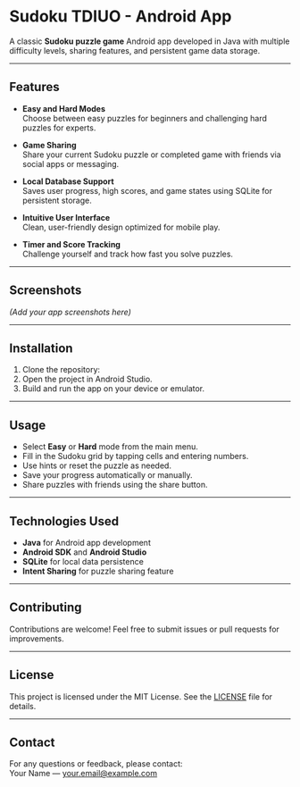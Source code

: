 # Sudoku TDIUO - Android App

A classic **Sudoku puzzle game** Android app developed in Java with multiple difficulty levels, sharing features, and persistent game data storage.

---

## Features

- **Easy and Hard Modes**  
  Choose between easy puzzles for beginners and challenging hard puzzles for experts.

- **Game Sharing**  
  Share your current Sudoku puzzle or completed game with friends via social apps or messaging.

- **Local Database Support**  
  Saves user progress, high scores, and game states using SQLite for persistent storage.

- **Intuitive User Interface**  
  Clean, user-friendly design optimized for mobile play.

- **Timer and Score Tracking**  
  Challenge yourself and track how fast you solve puzzles.

---

## Screenshots

*(Add your app screenshots here)*

---

## Installation

1. Clone the repository:
2. Open the project in Android Studio.
3. Build and run the app on your device or emulator.

---

## Usage

- Select **Easy** or **Hard** mode from the main menu.
- Fill in the Sudoku grid by tapping cells and entering numbers.
- Use hints or reset the puzzle as needed.
- Save your progress automatically or manually.
- Share puzzles with friends using the share button.

---

## Technologies Used

- **Java** for Android app development
- **Android SDK** and **Android Studio**
- **SQLite** for local data persistence
- **Intent Sharing** for puzzle sharing feature

---

## Contributing

Contributions are welcome! Feel free to submit issues or pull requests for improvements.

---

## License

This project is licensed under the MIT License. See the [LICENSE](LICENSE) file for details.

---

## Contact

For any questions or feedback, please contact:  
Your Name — your.email@example.com
